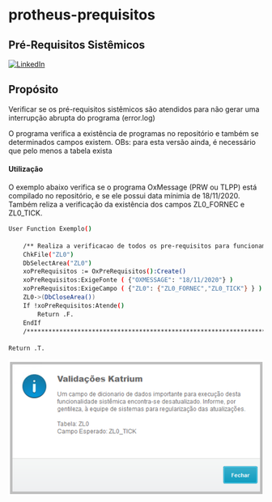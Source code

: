 # protheus-prequisitos
## Pré-Requisitos Sistêmicos

[![LinkedIn](https://cdn3.iconfinder.com/data/icons/socialnetworking/32/linkedin.png?style=social)](https://www.linkedin.com/in/abrha%C3%A3o-ribeiro-2b019225?lipi=urn%3Ali%3Apage%3Ad_flagship3_profile_view_base_contact_details%3BzcrC%2FntDQB%2BXZFr3N8PzBg%3D%3D)



## Propósito

Verificar se os pré-requisitos sistêmicos são atendidos para não gerar uma interrupção abrupta do programa (error.log)

O programa verifica a existência de programas no repositório e também se determinados campos existem.
OBs: para esta versão ainda, é necessário que pelo menos a tabela exista


#### Utilização

O exemplo abaixo verifica se o programa OxMessage (PRW ou TLPP) está compilado no repositório, e se ele possui data mínimia de 18/11/2020.
Também reliza a verificação da existência dos campos ZL0_FORNEC e ZL0_TICK.

``` bash
User Function Exemplo()    
    
    /** Realiza a verificacao de todos os pre-requisitos para funcionamento do programa **/
    ChkFile("ZL0")
    DbSelectArea("ZL0")    
    xoPreRequisitos := OxPreRequisitos():Create()
    xoPreRequisitos:ExigeFonte ( {"OXMESSAGE": "18/11/2020"} )
    xoPreRequisitos:ExigeCampo ( {"ZL0": {"ZL0_FORNEC","ZL0_TICK"} } )
    ZL0->(DbCloseArea())
    If !xoPreRequisitos:Atende()
        Return .F.
    EndIf
    /****************************************************************************************/

Return .T.
```

![Template](https://raw.githubusercontent.com/abrhaao/protheus-prequisitos/master/validacoes.png)
